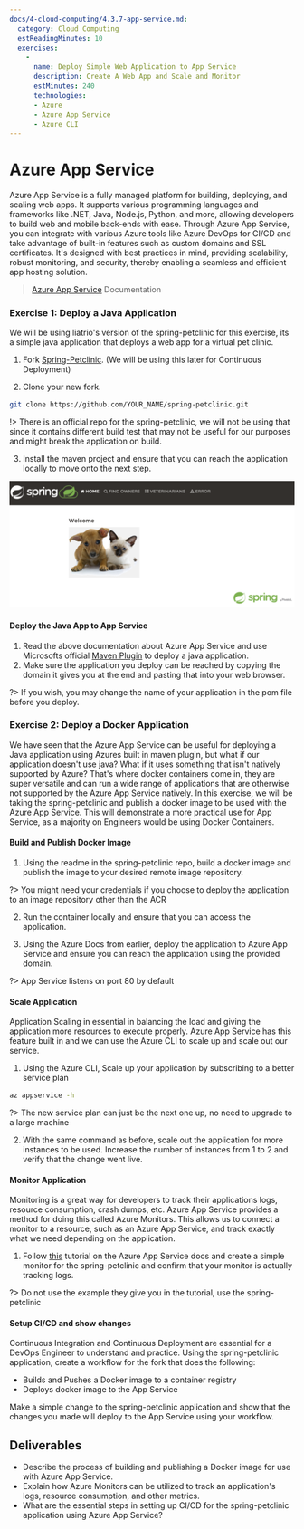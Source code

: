 ```yaml
---
docs/4-cloud-computing/4.3.7-app-service.md:
  category: Cloud Computing
  estReadingMinutes: 10
  exercises:
    -
      name: Deploy Simple Web Application to App Service
      description: Create A Web App and Scale and Monitor
      estMinutes: 240
      technologies:
      - Azure
      - Azure App Service
      - Azure CLI
---
```

# Azure App Service

Azure App Service is a fully managed platform for building, deploying, and scaling web apps. It supports various programming languages and frameworks like .NET, Java, Node.js, Python, and more, allowing developers to build web and mobile back-ends with ease. Through Azure App Service, you can integrate with various Azure tools like Azure DevOps for CI/CD and take advantage of built-in features such as custom domains and SSL certificates. It's designed with best practices in mind, providing scalability, robust monitoring, and security, thereby enabling a seamless and efficient app hosting solution.

> [Azure App Service](https://learn.microsoft.com/en-us/azure/app-service/) Documentation

### Exercise 1: Deploy a Java Application

We will be using liatrio's version of the spring-petclinic for this exercise, its a simple java application that deploys a web app for a virtual pet clinic.

1. Fork [Spring-Petclinic](https://github.com/liatrio/spring-petclinic.git). (We will be using this later for Continuous Deployment)

2. Clone your new fork.

```bash
git clone https://github.com/YOUR_NAME/spring-petclinic.git
```

!> There is an official repo for the spring-petclinic, we will not be using that since it contains different build test that may not be useful for our purposes and might break the application on build.

3. Install the maven project and ensure that you can reach the application locally to move onto the next step.

![Spring Petclinic Landing Page](img4/spring-petclinic-1.png ':size=912x400')

#### Deploy the Java App to App Service

1. Read the above documentation about Azure App Service and use Microsofts official [Maven Plugin](https://learn.microsoft.com/en-us/azure/app-service/quickstart-java?tabs=javase&pivots=platform-linux-development-environment-maven) to deploy a java application.
2. Make sure the application you deploy can be reached by copying the domain it gives you at the end and pasting that into your web browser.

?> If you wish, you may change the name of your application in the pom file before you deploy.

### Exercise 2: Deploy a Docker Application

We have seen that the Azure App Service can be useful for deploying a Java application using Azures built in maven plugin, but what if our application doesn't use java? What if it uses something that isn't natively supported by Azure? That's where docker containers come in, they are super versatile and can run a wide range of applications that are otherwise not supported by the Azure App Service natively. In this exercise, we will be taking the spring-petclinic and publish a docker image to be used with the Azure App Service. This will demonstrate a more practical use for App Service, as a majority on Engineers would be using Docker Containers.

#### Build and Publish Docker Image

1. Using the readme in the spring-petclinic repo, build a docker image and publish the image to your desired remote image repository.

?> You might need your credentials if you choose to deploy the application to an image repository other than the ACR

2. Run the container locally and ensure that you can access the application.

3. Using the Azure Docs from earlier, deploy the application to Azure App Service and ensure you can reach the application using the provided domain.

?> App Service listens on port 80 by default

#### Scale Application

Application Scaling in essential in balancing the load and giving the application more resources to execute properly. Azure App Service has this feature built in and we can use the Azure CLI to scale up and scale out our service.

1. Using the Azure CLI, Scale up your application by subscribing to a better service plan

```bash
az appservice -h
```

?> The new service plan can just be the next one up, no need to upgrade to a large machine

2. With the same command as before, scale out the application for more instances to be used. Increase the number of instances from 1 to 2 and verify that the change went live.

#### Monitor Application

Monitoring is a great way for developers to track their applications logs, resource consumption, crash dumps, etc. Azure App Service provides a method for doing this called Azure Monitors. This allows us to connect a monitor to a resource, such as an Azure App Service, and track exactly what we need depending on the application.

1. Follow [this](https://learn.microsoft.com/en-us/azure/app-service/tutorial-troubleshoot-monitor) tutorial on the Azure App Service docs and create a simple monitor for the spring-petclinic and confirm that your monitor is actually tracking logs.

?> Do not use the example they give you in the tutorial, use the spring-petclinic

#### Setup CI/CD and show changes

Continuous Integration and Continuous Deployment are essential for a DevOps Engineer to understand and practice. Using the spring-petclinic application, create a workflow for the fork that does the following:

* Builds and Pushes a Docker image to a container registry
* Deploys docker image to the App Service

Make a simple change to the spring-petclinic application and show that the changes you made will deploy to the App Service using your workflow.

## Deliverables

* Describe the process of building and publishing a Docker image for use with Azure App Service.
* Explain how Azure Monitors can be utilized to track an application's logs, resource consumption, and other metrics.
* What are the essential steps in setting up CI/CD for the spring-petclinic application using Azure App Service?
